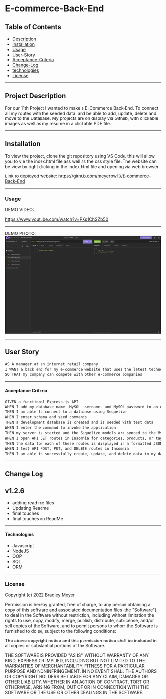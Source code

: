 # E-commerce-Back-End


## Table of Contents

- [Description](#description)
- [Installation](#installation)
- [Usage](#usage)
- [User-Story](#user-story)
- [Acceptance-Criteria](#acceptance-criteria)
- [Change-Log](#change-log)
- [technologies](#technologies)
- [License](#license)

---

## Project Description 

For our 11th Project I wanted to make a E-Commerce Back-End. To connect all my routes with the seeded data. and be able to add, update, delete and move to the Database. My projects are on display via Github, with clickable images as well as my resume in a clickable PDF file. 

---

## Installation

To view the project, clone the git repository using VS Code. this will allow you to vie the index.html file ass well as the css style file. The website can be view by right clicking in the index.html file and opening via web browser.

Link to deployed website: https://github.com/meyerbw10/E-commerce-Back-End

---

### Usage
DEMO VIDEO:

https://www.youtube.com/watch?v=PXs1ChSZb50

--- 

DEMO PHOTO: ![](hw13%20pic1.png)

---

## User Story

```md
AS A manager at an internet retail company
I WANT a back end for my e-commerce website that uses the latest technologies
SO THAT my company can compete with other e-commerce companies
```

---

#### Acceptance Criteria

```md
GIVEN a functional Express.js API
WHEN I add my database name, MySQL username, and MySQL password to an environment variable file
THEN I am able to connect to a database using Sequelize
WHEN I enter schema and seed commands
THEN a development database is created and is seeded with test data
WHEN I enter the command to invoke the application
THEN my server is started and the Sequelize models are synced to the MySQL database
WHEN I open API GET routes in Insomnia for categories, products, or tags
THEN the data for each of these routes is displayed in a formatted JSON
WHEN I test API POST, PUT, and DELETE routes in Insomnia
THEN I am able to successfully create, update, and delete data in my database
```


---


## Change Log
## v1.2.6

- adding read me files
- Updating Readme
- final touches
- final touches on ReadMe


---

#### Technologies


- Javascript
- NodeJS
- OOP
- SQL
- ORM

---

### License

Copyright (c) 2022 Bradley Meyer

Permission is hereby granted, free of charge, to any person obtaining a copy of this software and associated documentation files (the "Software"), to deal in the Software without restriction, including without limitation the rights to use, copy, modify, merge, publish, distribute, sublicense, and/or sell copies of the Software, and to permit persons to whom the Software is furnished to do so, subject to the following conditions:

The above copyright notice and this permission notice shall be included in all copies or substantial portions of the Software.

THE SOFTWARE IS PROVIDED "AS IS", WITHOUT WARRANTY OF ANY KIND, EXPRESS OR IMPLIED, INCLUDING BUT NOT LIMITED TO THE WARRANTIES OF MERCHANTABILITY, FITNESS FOR A PARTICULAR PURPOSE AND NONINFRINGEMENT. IN NO EVENT SHALL THE AUTHORS OR COPYRIGHT HOLDERS BE LIABLE FOR ANY CLAIM, DAMAGES OR OTHER LIABILITY, WHETHER IN AN ACTION OF CONTRACT, TORT OR OTHERWISE, ARISING FROM, OUT OF OR IN CONNECTION WITH THE SOFTWARE OR THE USE OR OTHER DEALINGS IN THE SOFTWARE.
